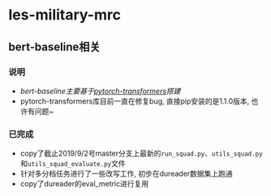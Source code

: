 # les-military-mrc

## bert-baseline相关
### 说明
- *bert-baseline主要基于[pytorch-transformers](https://github.com/huggingface/pytorch-transformers)搭建*
- pytorch-transformers库目前一直在修复bug, 直接pip安装的是1.1.0版本, 也许有问题~

### 已完成
- copy了截止2019/9/2号master分支上最新的`run_squad.py`、`utils_squad.py`和`utils_squad_evaluate.py`文件
- 针对多分档任务进行了一些改写工作, 初步在dureader数据集上跑通
- copy了dureader的eval_metric进行复用
